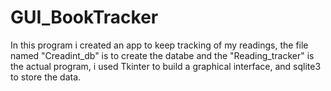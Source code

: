 # GUI_BookTracker
In this program i created an app to keep tracking of my readings, the file named "Creadint_db" is to create the databe and the "Reading_tracker" is the actual program,
i used Tkinter to build a graphical interface, and sqlite3 to store the data. 
